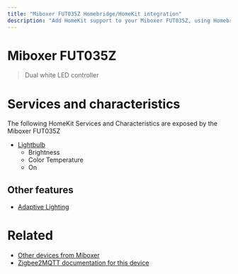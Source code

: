 ```yaml
---
title: "Miboxer FUT035Z Homebridge/HomeKit integration"
description: "Add HomeKit support to your Miboxer FUT035Z, using Homebridge, Zigbee2MQTT and homebridge-z2m."
---
```

<!---
This file has been GENERATED using src/docgen/docgen.ts
DO NOT EDIT THIS FILE MANUALLY!
-->
# Miboxer FUT035Z
> Dual white LED controller


# Services and characteristics
The following HomeKit Services and Characteristics are exposed by
the Miboxer FUT035Z

* [Lightbulb](../../light.md)
  * Brightness
  * Color Temperature
  * On


## Other features
* [Adaptive Lighting](../../light.md)


# Related
* [Other devices from Miboxer](../index.md#miboxer)
* [Zigbee2MQTT documentation for this device](https://www.zigbee2mqtt.io/devices/FUT035Z.html)